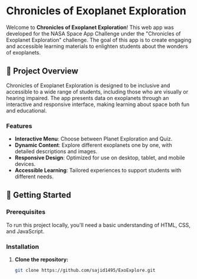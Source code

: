 # Chronicles of Exoplanet Exploration

Welcome to **Chronicles of Exoplanet Exploration**! This web app was developed for the NASA Space App Challenge under the "Chronicles of Exoplanet Exploration" challenge. The goal of this app is to create engaging and accessible learning materials to enlighten students about the wonders of exoplanets.

## 🌌 Project Overview

Chronicles of Exoplanet Exploration is designed to be inclusive and accessible to a wide range of students, including those who are visually or hearing impaired. The app presents data on exoplanets through an interactive and responsive interface, making learning about space both fun and educational.

### Features

- **Interactive Menu**: Choose between Planet Exploration and Quiz.
- **Dynamic Content**: Explore different exoplanets one by one, with detailed descriptions and images.
- **Responsive Design**: Optimized for use on desktop, tablet, and mobile devices.
- **Accessible Learning**: Tailored experiences to support students with different needs.

## 🚀 Getting Started

### Prerequisites

To run this project locally, you'll need a basic understanding of HTML, CSS, and JavaScript.

### Installation

1. **Clone the repository:**
   ```bash
   git clone https://github.com/sajid1495/ExoExplore.git
